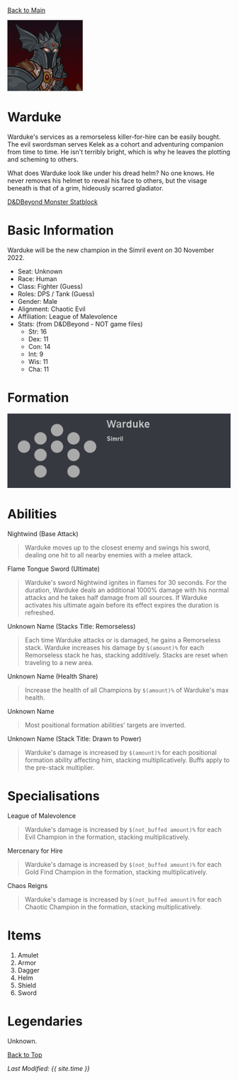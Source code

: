 [Back to Main](index.md)

![Profile Picture](images/profile_warduke.png)
# Warduke
Warduke's services as a remorseless killer-for-hire can be easily bought. The evil swordsman serves Kelek as a cohort and adventuring companion from time to time. He isn't terribly bright, which is why he leaves the plotting and scheming to others.

What does Warduke look like under his dread helm? No one knows. He never removes his helmet to reveal his face to others, but the visage beneath is that of a grim, hideously scarred gladiator.

[D&DBeyond Monster Statblock](https://www.dndbeyond.com/monsters/1979813-warduke)

# Basic Information
Warduke will be the new champion in the Simril event on 30 November 2022.

* Seat: Unknown
* Race: Human
* Class: Fighter (Guess)
* Roles: DPS / Tank (Guess)
* Gender: Male
* Alignment: Chaotic Evil
* Affiliation: League of Malevolence
* Stats: (from D&DBeyond - NOT game files)
  * Str: 16
  * Dex: 11
  * Con: 14
  * Int: 9
  * Wis: 11
  * Cha: 11

# Formation
![Formation Layout](images/formation_warduke.png)

# Abilities

Nightwind (Base Attack)
> Warduke moves up to the closest enemy and swings his sword, dealing one hit to all nearby enemies with a melee attack.

Flame Tongue Sword (Ultimate)
> Warduke's sword Nightwind ignites in flames for 30 seconds. For the duration, Warduke deals an additional 1000% damage with his normal attacks and he takes half damage from all sources. If Warduke activates his ultimate again before its effect expires the duration is refreshed.

Unknown Name (Stacks Title: Remorseless)
> Each time Warduke attacks or is damaged, he gains a Remorseless stack. Warduke increases his damage by `$(amount)%` for each Remorseless stack he has, stacking additively. Stacks are reset when traveling to a new area.

Unknown Name (Health Share)
> Increase the health of all Champions by `$(amount)%` of Warduke's max health.

Unknown Name
> Most positional formation abilities' targets are inverted.

Unknown Name (Stack Title: Drawn to Power)
> Warduke's damage is increased by `$(amount)%` for each positional formation ability affecting him, stacking multiplicatively. Buffs apply to the pre-stack multiplier.

# Specialisations

League of Malevolence
> Warduke's damage is increased by `$(not_buffed amount)%` for each Evil Champion in the formation, stacking multiplicatively.

Mercenary for Hire
> Warduke's damage is increased by `$(not_buffed amount)%` for each Gold Find Champion in the formation, stacking multiplicatively.

Chaos Reigns
> Warduke's damage is increased by `$(not_buffed amount)%` for each Chaotic Champion in the formation, stacking multiplicatively.

# Items

1. Amulet
2. Armor
3. Dagger
4. Helm
5. Shield
6. Sword

# Legendaries
Unknown.

[Back to Top](#top)

*Last Modified: {{ site.time }}*